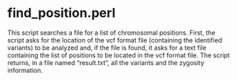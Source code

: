 # find_position.perl
This script searches a file for a list of chromosomal positions. First, the script asks for the location of the vcf format file (containing the identified variants) to be analyzed and, if the file is found, it asks for a text file containing the list of positions to be located in the vcf format file. The script returns, in a file named “result.txt”, all the variants and the zygosity information. 
